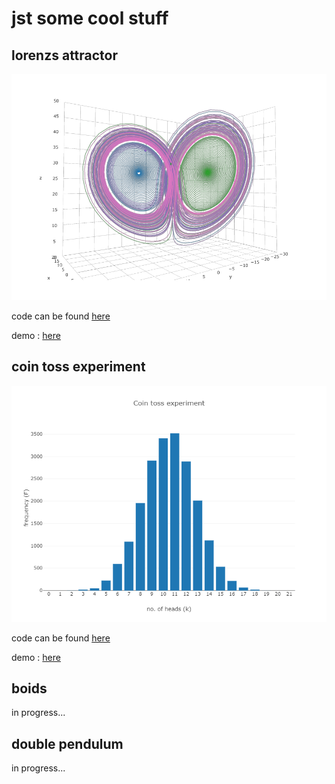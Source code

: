 # jst some cool stuff

## lorenzs attractor

![lorenz_attractor](./assets/lorenz_attractor.png "Title")

code can be found [here](https://github.com/amar567/explore/tree/master/lorenzs%20attractor)

demo : [here](https://explore.amardeephk.xyz/lorenTzs%20attractor/?s=5&b=2.666&r=30&dt=0.015&t=5000&traces=10)

## coin toss experiment

![coin_toss](./assets/coin_toss.png "Title")

code can be found [here](https://github.com/amar567/explore/coin%20toss)

demo : [here](https://explore.amardeephk.xyz/coin%20toss)

## boids

in progress...

## double pendulum

in progress...